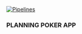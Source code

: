 [![Pipelines](https://github.com/darekdev-space/planning-poker-api/actions/workflows/node.js.yml/badge.svg)](https://github.com/darekdev-space/planning-poker-api/actions/workflows/node.js.yml)

### PLANNING POKER APP
